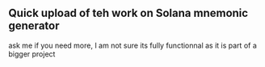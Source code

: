 ## Quick upload of teh work on Solana mnemonic generator

ask me if you need more, I am not sure its fully functionnal as it is part of a bigger project
